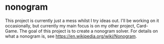 # nonogram
This project is currently just a mess whilst I try ideas out. I'll be working on it occasionally, but currently my main focus is on my other project, Card-Game. The goal of this project is to create a nonogram solver. For details on what a nonogram is, see https://en.wikipedia.org/wiki/Nonogram.
